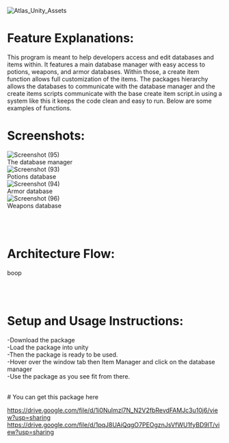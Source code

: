 ![Atlas_Unity_Assets](https://github.com/Srixx24/atlas-unity-assets/assets/144152489/abf6c211-6572-47e0-b7b8-7108bb28fd99)
<br>
# Feature Explanations:
This program is meant to help developers access and edit databases and items within. It features a main database manager with easy access to potions, weapons, and armor databases. Within those, a create item function allows full customization of the items. The packages hierarchy allows the databases to communicate with the database manager and the create items scripts communicate with the base create item script.in using a system like this it keeps the code clean and easy to run. Below are some examples of functions. 

# Screenshots:

![Screenshot (95)](https://github.com/Srixx24/atlas-unity-assets/assets/144152489/57694cd2-c814-4d91-a9f0-2ef054797782)
<br>
The database manager
<br>
![Screenshot (93)](https://github.com/Srixx24/atlas-unity-assets/assets/144152489/8b7f0409-0189-47c8-b069-b0101d4041f4)
<br>
Potions database
<br>
![Screenshot (94)](https://github.com/Srixx24/atlas-unity-assets/assets/144152489/ddda89d3-251f-46ae-9d32-d81a28f0b652)
<br>
Armor database
<br>
![Screenshot (96)](https://github.com/Srixx24/atlas-unity-assets/assets/144152489/7159652a-ceba-4f9c-8819-c54c8201bb58)
<br>
Weapons database

<br>
<br>

# Architecture Flow:

boop

<br>
<br>

# Setup and Usage Instructions:

-Download the package
<br>
-Load the package into unity
<br>
-Then the package is ready to be used.
<br>
-Hover over the window tab then Item Manager and click on the database manager
<br>
-Use the package as you see fit from there.

<br>
# You can get this package here

https://drive.google.com/file/d/1i0NuImzl7N_N2V2fbRevdFAMJc3u10j6/view?usp=sharing
<br>
https://drive.google.com/file/d/1pqJ8UAiQqgO7PEOgznJsVfWU1fyBD9lT/view?usp=sharing
